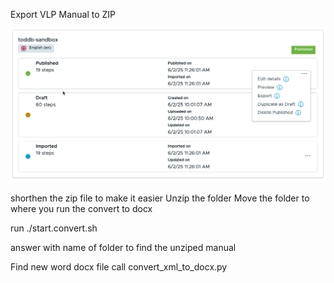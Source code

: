 Export VLP Manual to ZIP

![alt text](./rm.images/export.png)

shorthen the zip file to make it easier
Unzip the folder
Move the folder to where you  run the convert to docx

run ./start.convert.sh

answer with name of folder to find the unziped manual

Find new word docx file call convert_xml_to_docx.py

